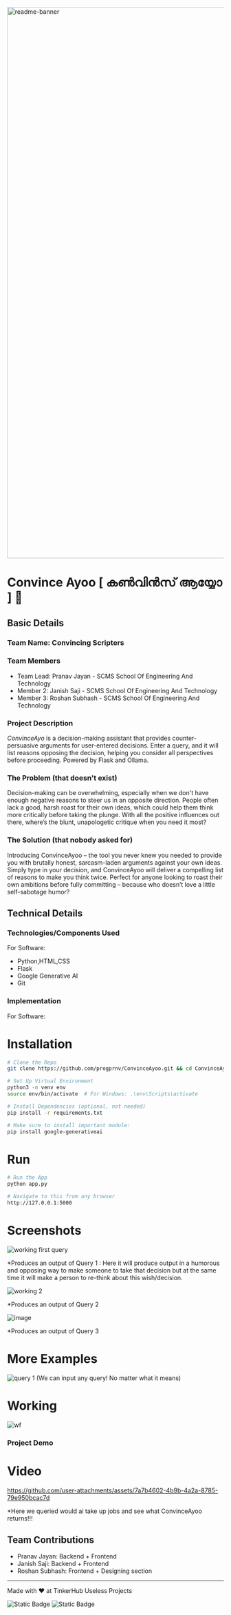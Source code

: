 <img width="1280" alt="readme-banner" src="https://github.com/user-attachments/assets/35332e92-44cb-425b-9dff-27bcf1023c6c">

# Convince Ayoo [ കൺവിൻസ് ആയ്യോ ] 🎯


## Basic Details
### Team Name: Convincing Scripters


### Team Members
- Team Lead: Pranav Jayan - SCMS School Of Engineering And Technology
- Member 2: Janish Saji - SCMS School Of Engineering And Technology
- Member 3: Roshan Subhash - SCMS School Of Engineering And Technology 

### Project Description
*ConvinceAyo* is a decision-making assistant that provides counter-persuasive arguments for user-entered decisions. Enter a query, and it will list reasons opposing the decision, helping you consider all perspectives before proceeding. Powered by Flask and Ollama.

### The Problem (that doesn't exist)
Decision-making can be overwhelming, especially when we don't have enough negative reasons to steer us in an opposite direction. People often lack a good, harsh roast for their own ideas, which could help them think more critically before taking the plunge. With all the positive influences out there, where’s the blunt, unapologetic critique when you need it most?

### The Solution (that nobody asked for)
Introducing ConvinceAyoo – the tool you never knew you needed to provide you with brutally honest, sarcasm-laden arguments against your own ideas. Simply type in your decision, and ConvinceAyoo will deliver a compelling list of reasons to make you think twice. Perfect for anyone looking to roast their own ambitions before fully committing – because who doesn’t love a little self-sabotage humor?

## Technical Details
### Technologies/Components Used
For Software:
- Python,HTML,CSS
- Flask
- Google Generative AI
- Git


### Implementation
For Software:
# Installation


```bash
# Clone the Repo
git clone https://github.com/progprnv/ConvinceAyoo.git && cd ConvinceAyoo

# Set Up Virtual Environment
python3 -m venv env
source env/bin/activate  # For Windows: .\env\Scripts\activate

# Install Dependencies (optional, not needed)
pip install -r requirements.txt

# Make sure to install important module:
pip install google-generativeai
```

# Run
```bash
# Run the App
python app.py

# Navigate to this from any browser
http://127.0.0.1:5000
```


# Screenshots
![working first query](https://github.com/user-attachments/assets/e1e4f748-0395-4aef-8295-8de801579b63)

*Produces an output of Query 1 : Here it will produce output in a humorous and opposing way to make someone to take that decision but at the same time it will make a person to re-think about this wish/decision.

![working 2](https://github.com/user-attachments/assets/8bf2b7cc-7dfd-4bd3-acdb-dd19f53ebf79)

*Produces an output of Query 2

![image](https://github.com/user-attachments/assets/c9adb73b-ea4f-42ce-ae41-f86bff77aed1)

*Produces an output of Query 3

# More Examples
![query 1](https://github.com/user-attachments/assets/832e6c1e-6675-4815-8a4b-8b4e289542e6)
 (We can input any query! No matter what it means)


# Working


![wf](https://github.com/user-attachments/assets/27d4c619-f51c-446c-b7db-d644a3b5b220)





### Project Demo
# Video


https://github.com/user-attachments/assets/7a7b4602-4b9b-4a2a-8785-79e950bcac7d


*Here we queried would ai take up jobs and see what ConvinceAyoo returns!!!



## Team Contributions
- Pranav Jayan: Backend + Frontend
- Janish Saji: Backend + Frontend
- Roshan Subhash: Frontend + Designing section

---
Made with ❤️ at TinkerHub Useless Projects 

![Static Badge](https://img.shields.io/badge/TinkerHub-24?color=%23000000&link=https%3A%2F%2Fwww.tinkerhub.org%2F)
![Static Badge](https://img.shields.io/badge/UselessProject--24-24?link=https%3A%2F%2Fwww.tinkerhub.org%2Fevents%2FQ2Q1TQKX6Q%2FUseless%2520Projects)




